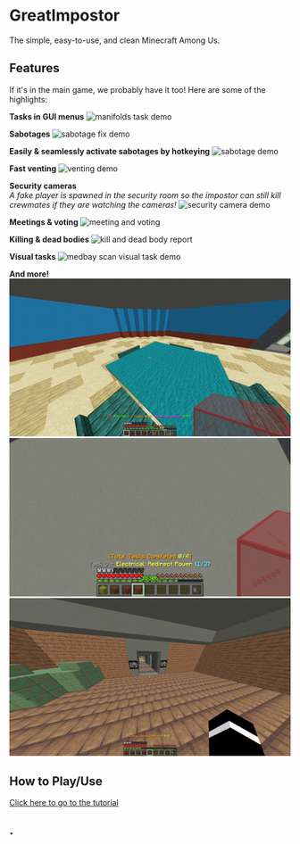 # GreatImpostor

The simple, easy-to-use, and clean Minecraft Among Us.

## Features

If it's in the main game, we probably have it too! Here are some of the highlights:

**Tasks in GUI menus**
![manifolds task demo](https://raw.githubusercontent.com/greatericontop/GreatImpostor/main/assets/taskmanifolds-540p10.gif)

**Sabotages**
![sabotage fix demo](https://raw.githubusercontent.com/greatericontop/GreatImpostor/main/assets/sabotagefix-360p10.gif)

**Easily & seamlessly activate sabotages by hotkeying**
![sabotage demo](https://raw.githubusercontent.com/greatericontop/GreatImpostor/main/assets/sabotagedemo-270p10.gif)

**Fast venting**
![venting demo](https://raw.githubusercontent.com/greatericontop/GreatImpostor/main/assets/ventingdemo-360p10.gif)

**Security cameras**  
*A fake player is spawned in the security room so the impostor can still kill crewmates if they are watching the cameras!*
![security camera demo](https://raw.githubusercontent.com/greatericontop/GreatImpostor/main/assets/securitycams-360p10.gif)

**Meetings & voting**
![meeting and voting](https://raw.githubusercontent.com/greatericontop/GreatImpostor/main/assets/meetingvoting-540p10.gif)

**Killing & dead bodies**
![kill and dead body report](https://raw.githubusercontent.com/greatericontop/GreatImpostor/main/assets/killselfreport-540p10.gif)

**Visual tasks**
![medbay scan visual task demo](https://raw.githubusercontent.com/greatericontop/GreatImpostor/main/assets/medbayscan-360p10.gif)

**And more!**
![game start screen](https://raw.githubusercontent.com/greatericontop/GreatImpostor/main/assets/startscreen-360p10.gif)
![check tasks with glass](https://raw.githubusercontent.com/greatericontop/GreatImpostor/main/assets/taskglass-360p10.gif)
![fix lights sabotage showcase](https://raw.githubusercontent.com/greatericontop/GreatImpostor/main/assets/fixlightsdemo-360p10.gif)


## How to Play/Use

[Click here to go to the tutorial]()


## .